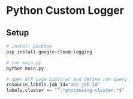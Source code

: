 # Python Custom Logger

## Setup
```bash
# install package
pip install google-cloud-logging

# run main.py
python main.py

# open GCP Logs Explorer and define run query
resource.labels.job_id="abc-job-id"
labels.cluster =~ "^.*processing-cluster.*$"
```